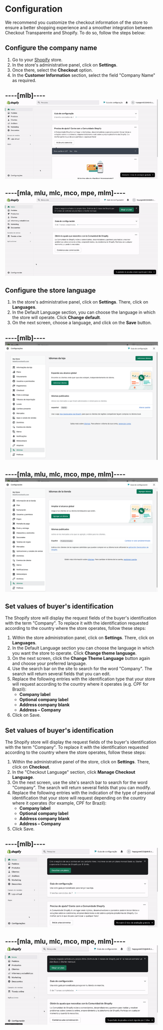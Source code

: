 # Configuration

We recommend you customize the checkout information of the store to ensure a better shopping experience and a smoother integration between Checkout Transparente and Shopify. To do so, follow the steps below:

## Configure the company name

1. Go to your [Shopify](https://accounts.shopify.com/store-login) store.
2. In the store's administrative panel, click on **Settings**.
3. Once there, select the **Checkout** option.
4. In the **Customer Information** section, select the field "Company Name" as required.

----[mlb]----
![configurar empresa portugues](/images/shopify/configurar-empresa-PT.gif)
------------

----[mla, mlu, mlc, mco, mpe, mlm]----
![configurar empresa español](/images/shopify/configurar-empresa-ES.gif)
------------

## Configure the store language 

1. In the store's administrative panel, click on **Settings**. There, click on **Languages**.
2. In the Default Language section, you can choose the language in which the store will operate. Click **Change default**.  
3. On the next screen, choose a language, and click on the **Save** button.

----[mlb]----
![configurar idioma pt](/images/shopify/cambiar-idioma-PT.png)
------------

----[mla, mlu, mlc, mco, mpe, mlm]----
![configurar idioma es](/images/shopify/cambiar-idioma-ES.png)
------------

## Set values of buyer's identification

The Shopify store will display the request fields of the buyer's identification with the term "Company". To replace it with the identification requested according to the country where the store operates, follow these steps:

1. Within the store administration panel, click on **Settings**. There, click on **Languages**.
2. In the Default Language section you can choose the language in which you want the store to operate. Click **Change theme language**.
3. On the next screen, click the **Change Theme Language** button again and choose your preferred language.
4. Use the search bar on the site to search for the word "Company". The search will return several fields that you can edit.
5. Replace the following entries with the identification type that your store will request according to the country where it operates (e.g. CPF for Brazil):
    * **Company label**
    * **Optional company label**
    * **Address company blank**
    * **Address – Company**
6. Click on Save.

## Set values of buyer's identification

The Shopify store will display the request fields of the buyer's identification with the term "Company". To replace it with the identification requested according to the country where the store operates, follow these steps:

1. Within the administrative panel of the store, click on **Settings**. There, click on **Checkout**.
2. In the "Checkout Language" section, click **Manage Checkout Language**.
3. On the next screen, use the site's search bar to search for the word "Company". The search will return several fields that you can modify.
5. Replace the following entries with the indication of the type of personal identification that your store will request depending on the country where it operates (for example, CPF for Brazil):
     * **Company label**
     * **Optional company label**
     * **Address company blank**
     * **Address – Company**
6. Click Save.

----[mlb]----
![cambiar idioma PT](/images/shopify/company-name-pt-v2.gif)
------------

----[mla, mlu, mlc, mco, mpe, mlm]----
![cambiar idioma ES](/images/shopify/company-name-es-v2.gif)
------------
